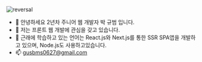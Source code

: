 ![reversal](https://capsule-render.vercel.app/api?type=rect&text=박규범&fontAlign=30&fontSize=30&desc=gus%20bms&descAlign=60&descAlignY=50&theme=gruvbox)
- 👋 안녕하세요 2년차 주니어 웹 개발자 박 규범 입니다.
- 👀 저는 프론트 웹 개발에 관심을 갖고 있습니다.
- 🌱 근래에 학습하고 있는 언어는 React.js와 Next.js를 통한 SSR SPA앱을 개발하고 있으며, Node.js도 사용하고있습니다.
- 📫 gusbms0627@gmail.com
